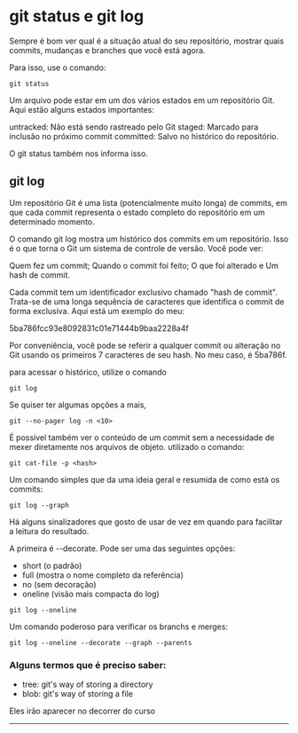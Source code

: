 # git status e git log

Sempre é bom ver qual é a situação atual do seu repositório, mostrar quais commits, mudanças e branches que você está agora.

Para isso, use o comando:

```
git status
```

Um arquivo pode estar em um dos vários estados em um repositório Git. Aqui estão alguns estados importantes:

untracked: Não está sendo rastreado pelo Git
staged: Marcado para inclusão no próximo commit
committed: Salvo no histórico do repositório.

O git status também nos informa isso.

## git log

Um repositório Git é uma lista (potencialmente muito longa) de commits, em que cada commit representa o estado completo do repositório em um determinado momento.

O comando git log mostra um histórico dos commits em um repositório. Isso é o que torna o Git um sistema de controle de versão. Você pode ver:

Quem fez um commit;
Quando o commit foi feito;
O que foi alterado e
Um hash de commit.

Cada commit tem um identificador exclusivo chamado "hash de commit". Trata-se de uma longa sequência de caracteres que identifica o commit de forma exclusiva. Aqui está um exemplo do meu:

5ba786fcc93e8092831c01e71444b9baa2228a4f

Por conveniência, você pode se referir a qualquer commit ou alteração no Git usando os primeiros 7 caracteres de seu hash. No meu caso, é 5ba786f.

para acessar o histórico, utilize o comando

```
git log
```

Se quiser ter algumas opções a mais, 

```
git --no-pager log -n <10>
```

É possível também ver o conteúdo de um commit sem a necessidade de mexer diretamente nos arquivos de objeto. utilizado o comando:

```
git cat-file -p <hash> 
```

Um comando simples que da uma ideia geral e resumida de como está os commits:

```
git log --graph
```

Há alguns sinalizadores que gosto de usar de vez em quando para facilitar a leitura do resultado.

A primeira é --decorate. Pode ser uma das seguintes opções:

- short (o padrão)
- full (mostra o nome completo da referência)
- no (sem decoração)
- oneline (visão mais compacta do log)

```
git log --oneline
```

Um comando poderoso para verificar os branchs e merges:

```
git log --oneline --decorate --graph --parents
```

### Alguns termos que é preciso saber:

- tree: git's way of storing a directory
- blob: git's way of storing a file

Eles irão aparecer no decorrer do curso

---
